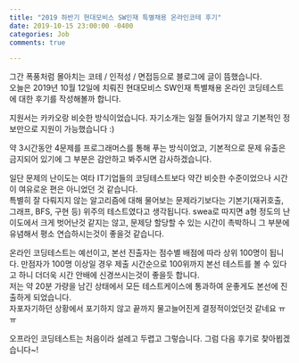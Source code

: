 ```yaml
---
title: "2019 하반기 현대모비스 SW인재 특별채용 온라인코테 후기"
date: 2019-10-15 23:00:00 -0400
categories: Job
comments: true

---
```


그간 폭풍처럼 몰아치는 코테 / 인적성 / 면접등으로 블로그에 글이 뜸했습니다.  
오늘은 2019년 10월 12일에 치뤄진 현대모비스 SW인재 특별채용 온라인 코딩테스트에 대한 후기를 작성해볼까 합니다.  

지원서는 카카오랑 비슷한 방식이었습니다. 자기소개는 일절 들어가지 않고 기본적인 정보만으로 지원이 가능했습니다 :)  

약 3시간동안 4문제를 프로그래머스를 통해 푸는 방식이었고, 기본적으로 문제 유출은 금지되어 있기에 그 부분은 감안하고 봐주시면 감사하겠습니다.   

일단 문제의 난이도는 여타 IT기업들의 코딩테스트보다 약간 비슷한 수준이었으나 시간이 여유로운 편은 아니었던 것 같습니다.  
특별히 잘 다뤄지지 않는 알고리즘에 대해 물어보는 문제라기보다는 기본기(재귀호출, 그래프, BFS, 구현 등) 위주의 테스트였다고 생각됩니다. 
swea로 따지면 a형 정도의 난이도에서 크게 벗어난것 같지는 않고, 문제당 할당할 수 있는 시간이 촉박하니 그 부분에 유념해서 평소 연습하시는것이 좋을것 같습니다.  

온라인 코딩테스트는 예선이고, 본선 진출자는 점수별 배점에 따라 상위 100명이 됩니다. 만점자가 100명 이상일 경우 제출 시간순으로 100위까지 본선 테스트를 볼 수 있다고 하니 더더욱 시간 안배에 신경쓰시는것이 좋을듯 합니다.  
저는 약 20분 가량을 남긴 상태에서 모든 테스트케이스에 통과하여 운좋게도 본선에 진출하게 되었습니다.  
자포자기하던 상황에서 포기하지 않고 끝까지 물고늘어진게 결정적이었던것 같네요 ㅠㅠ   

오프라인 코딩테스트는 처음이라 설레고 두렵고 그렇습니다. 그럼 다음 후기로 찾아뵙겠습니다~!

